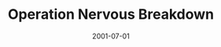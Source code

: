 ---
mission_id: nerv
slug: "operation-nervous-breakdown"
editorsChoice:
title: "Operation Nervous Breakdown"
authors: 
    - "japh"
date: 2001-07-01
filename: "/missions/nerv.zip"
description: "The Empire is rumoured to be storing nerve gas in Ects Base. Get in, get information, get out."
cover:
levelReplaced:	SECBASE
difficulty: yes
bm:	yes
fme: yes
wax: yes
three_do: yes
voc: no
gmd: no
vue: yes
lfd: yes
base: "New level from scratch" 
editors: "WDFUSE 2.00"

---